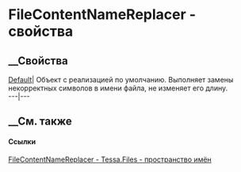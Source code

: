# FileContentNameReplacer - свойства
##  __Свойства
[Default](P_Tessa_Files_FileContentNameReplacer_Default.htm)|  Объект с
реализацией по умолчанию. Выполняет замены некорректных символов в имени
файла, не изменяет его длину.  
---|---  
## __См. также
#### Ссылки
[FileContentNameReplacer - ](T_Tessa_Files_FileContentNameReplacer.htm)
[Tessa.Files - пространство имён](N_Tessa_Files.htm)
